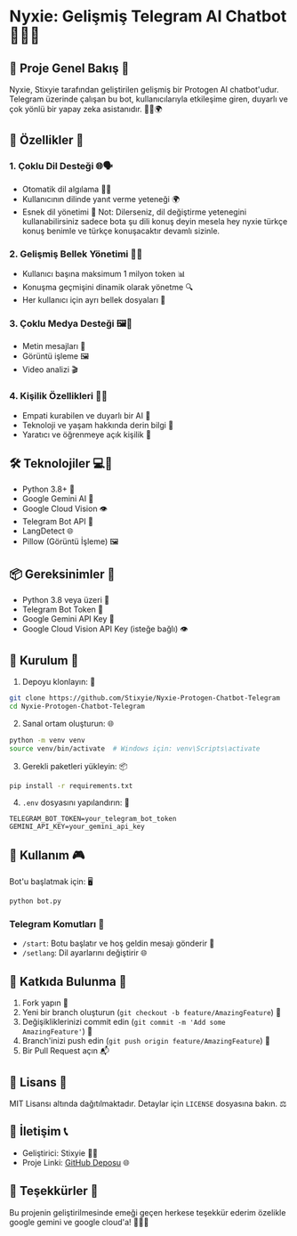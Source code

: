 # Nyxie: Gelişmiş Telegram AI Chatbot 🤖✨🌈

## 🌟 Proje Genel Bakış 🚀

Nyxie, Stixyie tarafından geliştirilen gelişmiş bir Protogen AI chatbot'udur. Telegram üzerinde çalışan bu bot, kullanıcılarıyla etkileşime giren, duyarlı ve çok yönlü bir yapay zeka asistanıdır. 🧠💬🌍

## 🚀 Özellikler 🌈

### 1. Çoklu Dil Desteği 🌐🗣️
- Otomatik dil algılama 🕵️‍♀️
- Kullanıcının dilinde yanıt verme yeteneği 🌍
- Esnek dil yönetimi 🔄
Not: Dilerseniz, dil değiştirme yetenegini kullanabilirsiniz sadece bota şu dili konuş deyin mesela hey nyxie türkçe konuş benimle ve türkçe konuşacaktır devamlı sizinle.

### 2. Gelişmiş Bellek Yönetimi 🧠💾
- Kullanıcı başına maksimum 1 milyon token 📊
- Konuşma geçmişini dinamik olarak yönetme 🔍
- Her kullanıcı için ayrı bellek dosyaları 📁

### 3. Çoklu Medya Desteği 🖼️🎥
- Metin mesajları 📝
- Görüntü işleme 🖼️
- Video analizi 🎬

### 4. Kişilik Özellikleri 💖🤖
- Empati kurabilen ve duyarlı bir AI 🤗
- Teknoloji ve yaşam hakkında derin bilgi 🌈
- Yaratıcı ve öğrenmeye açık kişilik 🌱

## 🛠️ Teknolojiler 💻🔧

- Python 3.8+ 🐍
- Google Gemini AI 🌟
- Google Cloud Vision 👁️
- Telegram Bot API 📱
- LangDetect 🌐
- Pillow (Görüntü İşleme) 🖼️

## 📦 Gereksinimler 🛒

- Python 3.8 veya üzeri 🐍
- Telegram Bot Token 🤖
- Google Gemini API Key 🌟
- Google Cloud Vision API Key (isteğe bağlı) 👁️

## 🔧 Kurulum 🚧

1. Depoyu klonlayın: 📂
```bash
git clone https://github.com/Stixyie/Nyxie-Protogen-Chatbot-Telegram
cd Nyxie-Protogen-Chatbot-Telegram
```

2. Sanal ortam oluşturun: 🌐
```bash
python -m venv venv
source venv/bin/activate  # Windows için: venv\Scripts\activate
```

3. Gerekli paketleri yükleyin: 📦
```bash
pip install -r requirements.txt
```

4. `.env` dosyasını yapılandırın: 🔐
```
TELEGRAM_BOT_TOKEN=your_telegram_bot_token
GEMINI_API_KEY=your_gemini_api_key
```

## 🚀 Kullanım 🎮

Bot'u başlatmak için: 🖥️
```bash
python bot.py
```

### Telegram Komutları 📱
- `/start`: Botu başlatır ve hoş geldin mesajı gönderir 👋
- `/setlang`: Dil ayarlarını değiştirir 🌐

## 🤝 Katkıda Bulunma 🌈

1. Fork yapın 🍴
2. Yeni bir branch oluşturun (`git checkout -b feature/AmazingFeature`) 🌱
3. Değişikliklerinizi commit edin (`git commit -m 'Add some AmazingFeature'`) 💾
4. Branch'inizi push edin (`git push origin feature/AmazingFeature`) 🚀
5. Bir Pull Request açın 📬

## 📄 Lisans 📜

MIT Lisansı altında dağıtılmaktadır. Detaylar için `LICENSE` dosyasına bakın. ⚖️

## 👥 İletişim 📞

- Geliştirici: Stixyie 👨‍💻
- Proje Linki: [GitHub Deposu](https://github.com/Stixyie/Nyxie-Protogen-Chatbot-Telegram) 🌐

## 🌈 Teşekkürler 🙏

Bu projenin geliştirilmesinde emeği geçen herkese teşekkür ederim özelikle google gemini ve google cloud'a! 🌟🚀💖
